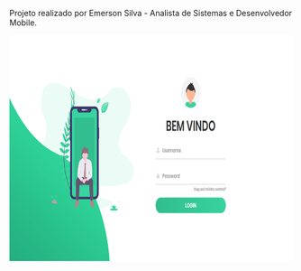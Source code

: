 Projeto realizado por Emerson Silva - Analista de Sistemas e Desenvolvedor Mobile.

<img src="https://github.com/csinho/Tela_login/blob/master/home.png" width="700" height="400">

